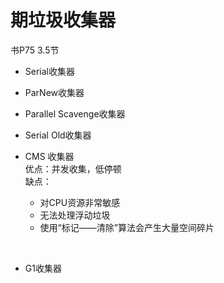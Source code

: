 # 期垃圾收集器

书P75 3.5节

* Serial收集器

* ParNew收集器

* Parallel Scavenge收集器

* Serial Old收集器

* CMS 收集器
<br>优点：并发收集，低停顿<br>
缺点：
	* 对CPU资源非常敏感
	* 无法处理浮动垃圾
	* 使用“标记——清除”算法会产生大量空间碎片
<br>

*  G1收集器

			
